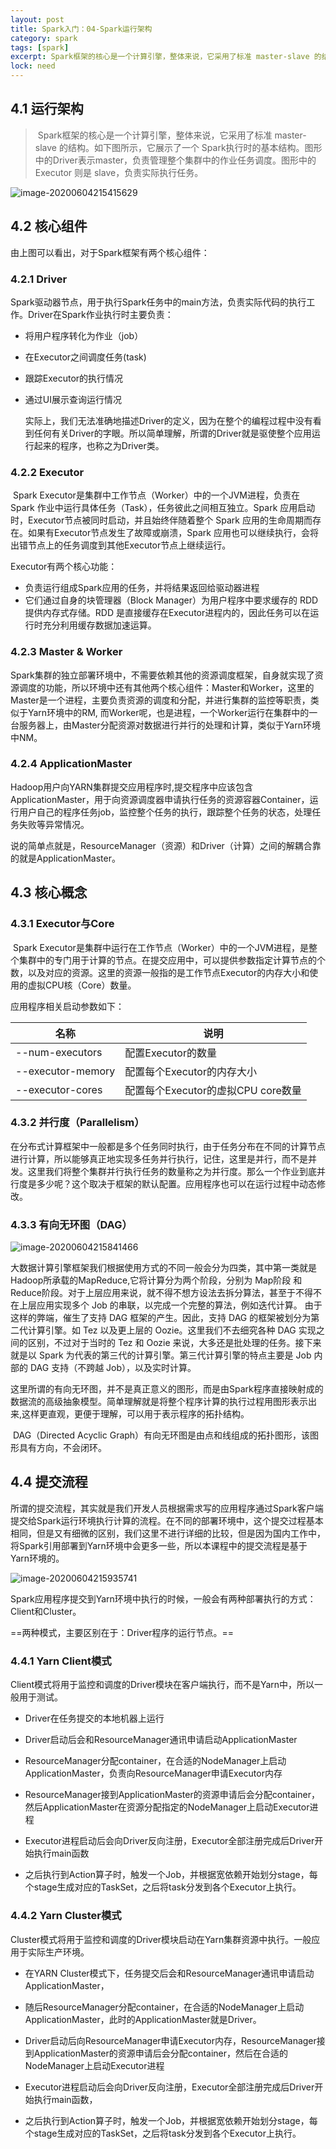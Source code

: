 ```yaml
---
layout: post
title: Spark入门：04-Spark运行架构
category: spark
tags: [spark]
excerpt: Spark框架的核心是一个计算引擎，整体来说，它采用了标准 master-slave 的结构...
lock: need
---
```


## 4.1 运行架构

> ​    Spark框架的核心是一个计算引擎，整体来说，它采用了标准 master-slave 的结构。如下图所示，它展示了一个 Spark执行时的基本结构。图形中的Driver表示master，负责管理整个集群中的作业任务调度。图形中的Executor 则是 slave，负责实际执行任务。

![image-20200604215415629](https://lcode-cloudimg.oss-cn-shenzhen.aliyuncs.com/picGO/20200604215415.png)

## 4.2 核心组件

由上图可以看出，对于Spark框架有两个核心组件：

### 4.2.1 Driver

Spark驱动器节点，用于执行Spark任务中的main方法，负责实际代码的执行工作。Driver在Spark作业执行时主要负责：

- 将用户程序转化为作业（job）
- 在Executor之间调度任务(task)
- 跟踪Executor的执行情况
- 通过UI展示查询运行情况

  实际上，我们无法准确地描述Driver的定义，因为在整个的编程过程中没有看到任何有关Driver的字眼。所以简单理解，所谓的Driver就是驱使整个应用运行起来的程序，也称之为Driver类。

### 4.2.2 Executor

​    Spark Executor是集群中工作节点（Worker）中的一个JVM进程，负责在 Spark 作业中运行具体任务（Task），任务彼此之间相互独立。Spark 应用启动时，Executor节点被同时启动，并且始终伴随着整个 Spark 应用的生命周期而存在。如果有Executor节点发生了故障或崩溃，Spark 应用也可以继续执行，会将出错节点上的任务调度到其他Executor节点上继续运行。

  Executor有两个核心功能：

- 负责运行组成Spark应用的任务，并将结果返回给驱动器进程
- 它们通过自身的块管理器（Block Manager）为用户程序中要求缓存的 RDD 提供内存式存储。RDD 是直接缓存在Executor进程内的，因此任务可以在运行时充分利用缓存数据加速运算。

### 4.2.3 Master & Worker

​	Spark集群的独立部署环境中，不需要依赖其他的资源调度框架，自身就实现了资源调度的功能，所以环境中还有其他两个核心组件：Master和Worker，这里的Master是一个进程，主要负责资源的调度和分配，并进行集群的监控等职责，类似于Yarn环境中的RM, 而Worker呢，也是进程，一个Worker运行在集群中的一台服务器上，由Master分配资源对数据进行并行的处理和计算，类似于Yarn环境中NM。

### 4.2.4 ApplicationMaster

​	Hadoop用户向YARN集群提交应用程序时,提交程序中应该包含ApplicationMaster，用于向资源调度器申请执行任务的资源容器Container，运行用户自己的程序任务job，监控整个任务的执行，跟踪整个任务的状态，处理任务失败等异常情况。

​	说的简单点就是，ResourceManager（资源）和Driver（计算）之间的解耦合靠的就是ApplicationMaster。

## 4.3 核心概念

### 4.3.1 Executor与Core

​	Spark Executor是集群中运行在工作节点（Worker）中的一个JVM进程，是整个集群中的专门用于计算的节点。在提交应用中，可以提供参数指定计算节点的个数，以及对应的资源。这里的资源一般指的是工作节点Executor的内存大小和使用的虚拟CPU核（Core）数量。

应用程序相关启动参数如下：

| 名称              | 说明                               |
| ----------------- | ---------------------------------- |
| --num-executors   | 配置Executor的数量                 |
| --executor-memory | 配置每个Executor的内存大小         |
| --executor-cores  | 配置每个Executor的虚拟CPU core数量 |

### 4.3.2 并行度（Parallelism）

​	在分布式计算框架中一般都是多个任务同时执行，由于任务分布在不同的计算节点进行计算，所以能够真正地实现多任务并行执行，记住，这里是并行，而不是并发。这里我们将整个集群并行执行任务的数量称之为并行度。那么一个作业到底并行度是多少呢？这个取决于框架的默认配置。应用程序也可以在运行过程中动态修改。

### 4.3.3 有向无环图（DAG）

![image-20200604215841466](https://lcode-cloudimg.oss-cn-shenzhen.aliyuncs.com/picGO/20200604215841.png)

​	大数据计算引擎框架我们根据使用方式的不同一般会分为四类，其中第一类就是Hadoop所承载的MapReduce,它将计算分为两个阶段，分别为 Map阶段 和 Reduce阶段。对于上层应用来说，就不得不想方设法去拆分算法，甚至于不得不在上层应用实现多个 Job 的串联，以完成一个完整的算法，例如迭代计算。 由于这样的弊端，催生了支持 DAG 框架的产生。因此，支持 DAG 的框架被划分为第二代计算引擎。如 Tez 以及更上层的 Oozie。这里我们不去细究各种 DAG 实现之间的区别，不过对于当时的 Tez 和 Oozie 来说，大多还是批处理的任务。接下来就是以 Spark 为代表的第三代的计算引擎。第三代计算引擎的特点主要是 Job 内部的 DAG 支持（不跨越 Job），以及实时计算。

​	这里所谓的有向无环图，并不是真正意义的图形，而是由Spark程序直接映射成的数据流的高级抽象模型。简单理解就是将整个程序计算的执行过程用图形表示出来,这样更直观，更便于理解，可以用于表示程序的拓扑结构。

​	DAG（Directed Acyclic Graph）有向无环图是由点和线组成的拓扑图形，该图形具有方向，不会闭环。

## 4.4 提交流程

​	所谓的提交流程，其实就是我们开发人员根据需求写的应用程序通过Spark客户端提交给Spark运行环境执行计算的流程。在不同的部署环境中，这个提交过程基本相同，但是又有细微的区别，我们这里不进行详细的比较，但是因为国内工作中，将Spark引用部署到Yarn环境中会更多一些，所以本课程中的提交流程是基于Yarn环境的。

![image-20200604215935741](https://lcode-cloudimg.oss-cn-shenzhen.aliyuncs.com/picGO/20200604215935.png)

Spark应用程序提交到Yarn环境中执行的时候，一般会有两种部署执行的方式：Client和Cluster。

==两种模式，主要区别在于：Driver程序的运行节点。==

### 4.4.1 Yarn Client模式

Client模式将用于监控和调度的Driver模块在客户端执行，而不是Yarn中，所以一般用于测试。

- Driver在任务提交的本地机器上运行

- Driver启动后会和ResourceManager通讯申请启动ApplicationMaster

- ResourceManager分配container，在合适的NodeManager上启动ApplicationMaster，负责向ResourceManager申请Executor内存

- ResourceManager接到ApplicationMaster的资源申请后会分配container，然后ApplicationMaster在资源分配指定的NodeManager上启动Executor进程

- Executor进程启动后会向Driver反向注册，Executor全部注册完成后Driver开始执行main函数

- 之后执行到Action算子时，触发一个Job，并根据宽依赖开始划分stage，每个stage生成对应的TaskSet，之后将task分发到各个Executor上执行。

### 4.4.2 Yarn Cluster模式

Cluster模式将用于监控和调度的Driver模块启动在Yarn集群资源中执行。一般应用于实际生产环境。

- 在YARN Cluster模式下，任务提交后会和ResourceManager通讯申请启动ApplicationMaster，

- 随后ResourceManager分配container，在合适的NodeManager上启动ApplicationMaster，此时的ApplicationMaster就是Driver。
- Driver启动后向ResourceManager申请Executor内存，ResourceManager接到ApplicationMaster的资源申请后会分配container，然后在合适的NodeManager上启动Executor进程

- Executor进程启动后会向Driver反向注册，Executor全部注册完成后Driver开始执行main函数，

- 之后执行到Action算子时，触发一个Job，并根据宽依赖开始划分stage，每个stage生成对应的TaskSet，之后将task分发到各个Executor上执行。